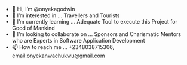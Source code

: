 - 👋 Hi, I’m @onyekagodwin
- 👀 I’m interested in ... Travellers and Tourists
- 🌱 I’m currently learning ... Adequate Tool to execute this Project for Good of Mankind
- 💞️ I’m looking to collaborate on ... Sponsors and Charismatic Mentors who are Experts in Software Application Development
- 📫 How to reach me ... +2348038715306, email:onyekanwachukwu@gmail.com

<!---
onyekagodwin/onyekagodwin is a ✨ special ✨ repository because its `README.md` (this file) appears on your GitHub profile.
You can click the Preview link to take a look at your changes.
--->
